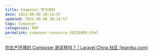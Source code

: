 ```yaml
---
title: Composer 学习资料
date: 2021-08-08 20:14:57
updated: 2021-08-08 20:14:57
tags: Composer
categories: PHP
permalink: composer-resource-20210808.html
---
```


[你生产环境的 Composer 是这样吗？ | Laravel China 社区 (learnku.com)](https://learnku.com/articles/26343)
